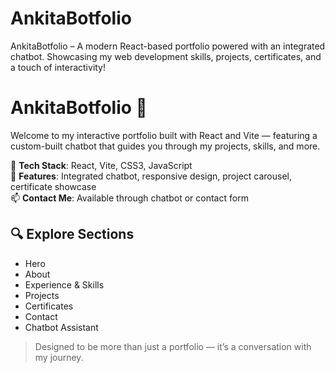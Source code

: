 # AnkitaBotfolio
AnkitaBotfolio – A modern React-based portfolio powered with an integrated chatbot. Showcasing my web development skills, projects, certificates, and a touch of interactivity!

# AnkitaBotfolio 💬

Welcome to my interactive portfolio built with React and Vite — featuring a custom-built chatbot that guides you through my projects, skills, and more.

🚀 **Tech Stack**: React, Vite, CSS3, JavaScript  
🤖 **Features**: Integrated chatbot, responsive design, project carousel, certificate showcase  
📫 **Contact Me**: Available through chatbot or contact form

## 🔍 Explore Sections
- Hero
- About
- Experience & Skills
- Projects
- Certificates
- Contact
- Chatbot Assistant

> Designed to be more than just a portfolio — it’s a conversation with my journey.

